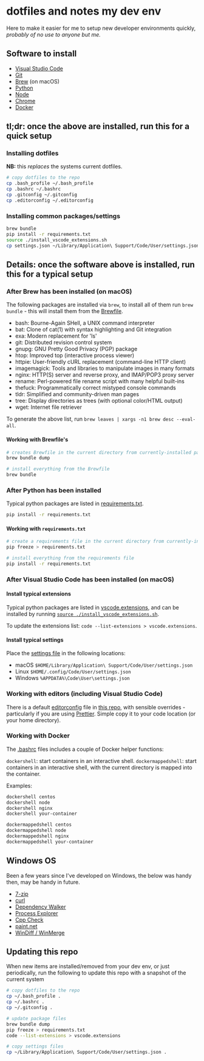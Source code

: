 # dotfiles and notes my dev env

Here to make it easier for me to setup new developer environments quickly, _probably of no use to anyone but me._

## Software to install

- [Visual Studio Code](https://code.visualstudio.com/)
- [Git](https://git-scm.com/)
- [Brew](https://brew.sh/) (on macOS)
- [Python](https://www.python.org/)
- [Node](https://nodejs.org/en)
- [Chrome](https://www.google.com/intl/en_au/chrome/)
- [Docker](https://www.docker.com/)

## tl;dr: once the above are installed, run this for a quick setup

### Installing dotfiles

**NB:** this _replaces_ the systems current dotfiles.

```bash
# copy dotfiles to the repo
cp .bash_profile ~/.bash_profile
cp .bashrc ~/.bashrc
cp .gitconfig ~/.gitconfig
cp .editorconfig ~/.editorconfig
```

### Installing common packages/settings

```bash
brew bundle
pip install -r requirements.txt
source ./install_vscode_extensions.sh
cp settings.json ~/Library/Application\ Support/Code/User/settings.json
```

## Details: once the software above is installed, run this for a typical setup

### After Brew has been installed (on macOS)

The following packages are installed via `brew`, to install all of them run `brew bundle` - this will install them from the [Brewfile](./Brewfile).

- bash: Bourne-Again SHell, a UNIX command interpreter
- bat: Clone of cat(1) with syntax highlighting and Git integration
- exa: Modern replacement for 'ls'
- git: Distributed revision control system
- gnupg: GNU Pretty Good Privacy (PGP) package
- htop: Improved top (interactive process viewer)
- httpie: User-friendly cURL replacement (command-line HTTP client)
- imagemagick: Tools and libraries to manipulate images in many formats
- nginx: HTTP(S) server and reverse proxy, and IMAP/POP3 proxy server
- rename: Perl-powered file rename script with many helpful built-ins
- thefuck: Programmatically correct mistyped console commands
- tldr: Simplified and community-driven man pages
- tree: Display directories as trees (with optional color/HTML output)
- wget: Internet file retriever

To generate the above list, run `brew leaves | xargs -n1 brew desc --eval-all`.

#### Working with Brewfile's

```bash
# creates Brewfile in the current directory from currently-installed packages
brew bundle dump

# install everything from the Brewfile
brew bundle
```

### After Python has been installed

Typical python packages are listed in [requirements.txt](./requirements.txt).

```bash
pip install -r requirements.txt
```

#### Working with `requirements.txt`

```bash
# create a requirements file in the current directory from currently-installed packages
pip freeze > requirements.txt

# install everything from the requirements file
pip install -r requirements.txt
```

### After Visual Studio Code has been installed (on macOS)

#### Install typical extensions

Typical python packages are listed in [vscode.extensions](./vscode.extensions), and can be installed by running [`source ./install_vscode_extensions.sh`](./install_vscode_extensions.sh).

To update the extensions list: `code --list-extensions > vscode.extensions`.

#### Install typical settings

Place the [settings file](./settings.json) in the following locations:

- macOS `$HOME/Library/Application\ Support/Code/User/settings.json`
- Linux `$HOME/.config/Code/User/settings.json`
- Windows `%APPDATA%\Code\User\settings.json`

### Working with editors (including Visual Studio Code)

There is a default [editorconfig](https://editorconfig.org/) file in [this repo](.editorconfig), with sensible overrides - particularly if you are using [Prettier](https://prettier.io/). Simple copy it to your code location (or your home directory).

### Working with Docker

The [.bashrc](./.bashrc) files includes a couple of Docker helper functions:

`dockershell`: start containers in an interactive shell.
`dockermappedshell`: start containers in an interactive shell, with the current directory is mapped into the container.

Examples:

```bash
dockershell centos
dockershell node
dockershell nginx
dockershell your-container

dockermappedshell centos
dockermappedshell node
dockermappedshell nginx
dockermappedshell your-container
```

## Windows OS

Been a few years since I've developed on Windows, the below was handy then, may be handy in future.

- [7-zip](https://www.7-zip.org/download.html)
- [curl](https://curl.haxx.se/windows/)
- [Dependency Walker](http://www.dependencywalker.com/)
- [Process Explorer](https://docs.microsoft.com/en-us/sysinternals/downloads/process-explorer)
- [Cpp Check](http://cppcheck.sourceforge.net/)
- [paint.net](https://www.getpaint.net/)
- [WinDiff / WinMerge](https://portableapps.com/apps/utilities/winmerge_portable)

## Updating this repo

When new items are installed/removed from your dev env, or just periodically, run the following to update this repo with a snapshot of the current system

```bash
# copy dotfiles to the repo
cp ~/.bash_profile .
cp ~/.bashrc .
cp ~/.gitconfig .

# update package files
brew bundle dump
pip freeze > requirements.txt
code --list-extensions > vscode.extensions

# copy settings files
cp ~/Library/Application\ Support/Code/User/settings.json .
```
